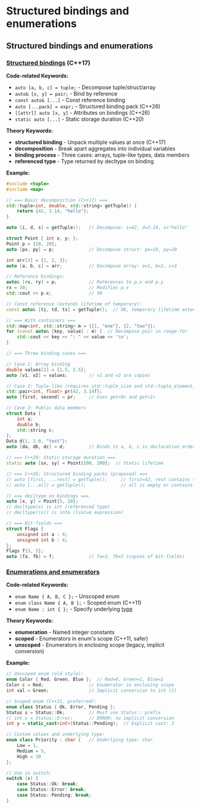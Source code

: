 # Structured bindings and enumerations

## Structured bindings and enumerations

### [Structured bindings](https://en.cppreference.com/w/cpp/language/structured_binding.html) (C++17)

**Code-related Keywords:**
- `auto [a, b, c] = tuple;` - Decompose tuple/struct/array
- `auto& [x, y] = pair;` - Bind by reference
- `const auto& [...]` - Const reference binding
- `auto [...pack] = expr;` - Structured binding pack (C++26)
- `[[attr]] auto [x, y]` - Attributes on bindings (C++26)
- `static auto [...]` - Static storage duration (C++20)

**Theory Keywords:**
- **structured binding** - Unpack multiple values at once (C++17)
- **decomposition** - Break apart aggregates into individual variables
- **binding process** - Three cases: arrays, tuple-like types, data members
- **referenced type** - Type returned by decltype on binding

**Example:**
```cpp
#include <tuple>
#include <map>

// === Basic decomposition (C++17) ===
std::tuple<int, double, std::string> getTuple() {
    return {42, 3.14, "hello"};
}

auto [i, d, s] = getTuple();   // Decompose: i=42, d=3.14, s="hello"

struct Point { int x, y; };
Point p = {10, 20};
auto [px, py] = p;             // Decompose struct: px=10, py=20

int arr[3] = {1, 2, 3};
auto [a, b, c] = arr;          // Decompose array: a=1, b=2, c=3

// Reference bindings:
auto& [rx, ry] = p;            // References to p.x and p.y
rx = 30;                       // Modifies p.x
std::cout << p.x;              // 30

// Const reference (extends lifetime of temporary):
const auto& [ti, td, ts] = getTuple();  // OK, temporary lifetime extended

// === With containers ===
std::map<int, std::string> m = {{1, "one"}, {2, "two"}};
for (const auto& [key, value] : m) {  // Decompose pair in range-for
    std::cout << key << ": " << value << '\n';
}

// === Three binding cases ===

// Case 1: Array binding
double values[2] = {1.5, 2.5};
auto [v1, v2] = values;        // v1 and v2 are copies

// Case 2: Tuple-like (requires std::tuple_size and std::tuple_element)
std::pair<int, float> pr{42, 3.14f};
auto [first, second] = pr;     // Uses get<0> and get<1>

// Case 3: Public data members
struct Data {
    int a;
    double b;
    std::string c;
};
Data d{1, 2.0, "test"};
auto [da, db, dc] = d;         // Binds to a, b, c in declaration order

// === C++20: Static storage duration ===
static auto [sx, sy] = Point{100, 200};  // Static lifetime

// === C++26: Structured binding packs (proposed) ===
// auto [first, ...rest] = getTuple();     // first=42, rest contains {3.14, "hello"}
// auto [...all] = getTuple();             // all is empty or contains all elements

// === decltype on bindings ===
auto [x, y] = Point{5, 10};
// decltype(x) is int (referenced type)
// decltype((x)) is int& (lvalue expression)

// === Bit-fields ===
struct Flags {
    unsigned int a : 4;
    unsigned int b : 4;
};
Flags f{3, 5};
auto [fa, fb] = f;             // fa=3, fb=5 (copies of bit-fields)
```

### [Enumerations and enumerators](https://en.cppreference.com/w/cpp/language/enum.html)

**Code-related Keywords:**
- `enum Name { A, B, C };` - Unscoped enum
- `enum class Name { A, B };` - Scoped enum (C++11)
- `enum Name : int { };` - Specify underlying [type](../../02_types_and_objects/types.md)

**Theory Keywords:**
- **enumeration** - Named integer constants
- **scoped** - Enumerators in enum's scope (C++11, safer)
- **unscoped** - Enumerators in enclosing scope (legacy, implicit conversion)

**Example:**
```cpp
// Unscoped enum (old style):
enum Color { Red, Green, Blue };  // Red=0, Green=1, Blue=2
Color c = Red;                 // Enumerator in enclosing scope
int val = Green;               // Implicit conversion to int (1)

// Scoped enum (C++11, preferred):
enum class Status { Ok, Error, Pending };
Status s = Status::Ok;         // Must use Status:: prefix
// int x = Status::Error;      // ERROR: no implicit conversion
int y = static_cast<int>(Status::Pending);  // Explicit cast: 2

// Custom values and underlying type:
enum class Priority : char {   // Underlying type: char
    Low = 1,
    Medium = 5,
    High = 10
};

// Use in switch:
switch (s) {
    case Status::Ok: break;
    case Status::Error: break;
    case Status::Pending: break;
}
```
